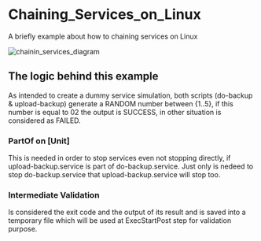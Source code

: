 # Chaining_Services_on_Linux
A briefly example about how to chaining services on Linux

![chainin_services_diagram](https://github.com/diejel/Chaining_Services_on_Linux/assets/15971140/5d81548d-abf3-4364-96ac-97a2346535d3)

## The logic behind this example
As intended to create a dummy service simulation, both scripts (do-backup & upload-backup)
generate a RANDOM number between {1..5}, if this number is equal to 02
the output is SUCCESS, in other situation is considered as FAILED.

### PartOf on [Unit]
This is needed in order to stop services even not stopping directly,
if upload-backup.service is part of do-backup.service. Just only
is nedeed to stop do-backup.service that upload-backup.service will
stop too.

### Intermediate Validation
Is considered the exit code and the output of its result and is saved
into a temporary file which will be used at ExecStartPost step for validation
purpose.
